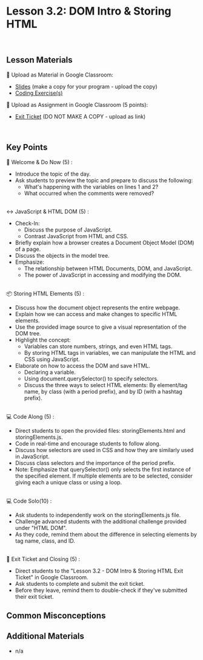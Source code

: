 # Lesson 3.2: DOM Intro & Storing HTML

<br>

## Lesson Materials

📖 Upload as Material in Google Classroom:
- [Slides](https://docs.google.com/presentation/d/1MsAeHCZtJu3XIdT616Hlr0k5oZObghF7WbjKDXvtGTg/edit?usp=sharing) (make a copy for your program - upload the copy)
- [Coding Exercise(s)](https://github.com/JillVanO/int-u3l2-23-24-student-exercises)

📝 Upload as Assignment in Google Classroom (5 points):
- [Exit Ticket](https://forms.gle/MzQDFb7HpS5iqrfa7) (DO NOT MAKE A COPY - upload as link)

<br>


## Key Points

👋 Welcome & Do Now (5) :
- Introduce the topic of the day.
- Ask students to preview the topic and prepare to discuss the following:
  - What's happening with the variables on lines 1 and 2?
  - What occurred when the comments were removed?<br><br>
  
↔️ JavaScript & HTML DOM (5) :
- Check-In:
  - Discuss the purpose of JavaScript.
  - Contrast JavaScript from HTML and CSS.
- Briefly explain how a browser creates a Document Object Model (DOM) of a page.
- Discuss the objects in the model tree.
- Emphasize:
  - The relationship between HTML Documents, DOM, and JavaScript.
  - The power of JavaScript in accessing and modifying the DOM.<br><br>
 
📦 Storing HTML Elements (5) :
- Discuss how the document object represents the entire webpage.
- Explain how we can access and make changes to specific HTML elements.
- Use the provided image source to give a visual representation of the DOM tree.
- Highlight the concept:
  - Variables can store numbers, strings, and even HTML tags.
  - By storing HTML tags in variables, we can manipulate the HTML and CSS using JavaScript.
- Elaborate on how to access the DOM and save HTML.
  - Declaring a variable.
  - Using document.querySelector() to specify selectors.
  - Discuss the three ways to select HTML elements: By element/tag name, by class (with a period prefix), and by ID (with a hashtag prefix).<br><br>

💻 Code Along (5) :
- Direct students to open the provided files: storingElements.html and storingElements.js.
- Code in real-time and encourage students to follow along.
- Discuss how selectors are used in CSS and how they are similarly used in JavaScript.
- Discuss class selectors and the importance of the period prefix.
- Note: Emphasize that querySelector() only selects the first instance of the specified element. If multiple elements are to be selected, consider giving each a unique class or using a loop.<br><br>

💻 Code Solo(10) :
- Ask students to independently work on the storingElements.js file.
- Challenge advanced students with the additional challenge provided under "HTML DOM".
- As they code, remind them about the difference in selecting elements by tag name, class, and ID.<br><br>

👋 Exit Ticket and Closing (5) :
- Direct students to the "Lesson 3.2 - DOM Intro & Storing HTML Exit Ticket" in Google Classroom.
- Ask students to complete and submit the exit ticket.
- Before they leave, remind them to double-check if they've submitted their exit ticket.




## Common Misconceptions



## Additional Materials
- n/a
